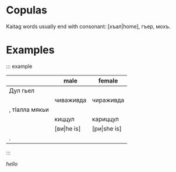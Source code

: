 <script setup>
import W from '@/Word.vue';
import P from '@/Phrase.vue';
import { sample } from './introduction';
</script>

# Copulas

Kaitag words usually end with consonant: [хъал|home], гъер, мохъ.

# Examples

::: example

|                | male        | female       |
| -------------- | ----------- | ------------ |
| Дул гьел       |             |              |
|                | чиваживда   | чираживда    |
| , тӏалла мякьи |             |              |
|                | киццул      | кариццул     |
|                | [ви\|he is] | [ри\|she is] |
| .              |             |              |

:::

<P :flags="sample.flags" :segments="sample.segments" />

_hello_
